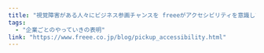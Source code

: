 ```yaml
---
title: "視覚障害がある人々にビジネス参画チャンスを freeeがアクセシビリティを意識して得た気づきとは"
tags:
  - "企業ごとのやっていきの表明"
link: "https://www.freee.co.jp/blog/pickup_accessibility.html"
---
```

